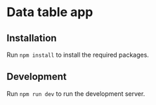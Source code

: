 # Data table app

## Installation

Run `npm install` to install the required packages.

## Development

Run `npm run dev` to run the development server.
